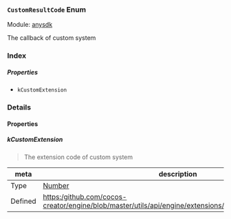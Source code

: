 ### `CustomResultCode` Enum



Module: [anysdk](../modules/anysdk.md)




The callback of custom system

### Index

##### Properties

  - `kCustomExtension`

### Details

#### Properties


##### kCustomExtension

> The extension code of custom system

| meta | description |
|------|-------------|
| Type | <a href="https://developer.mozilla.org/en/JavaScript/Reference/Global_Objects/Number" class="crosslink external" target="_blank">Number</a> |
| Defined | [https:/github.com/cocos-creator/engine/blob/master/utils/api/engine/extensions/anysdk/jsb_anysdk.js:2700](https:/github.com/cocos-creator/engine/blob/master/utils/api/engine/extensions/anysdk/jsb_anysdk.js#L2700) |


